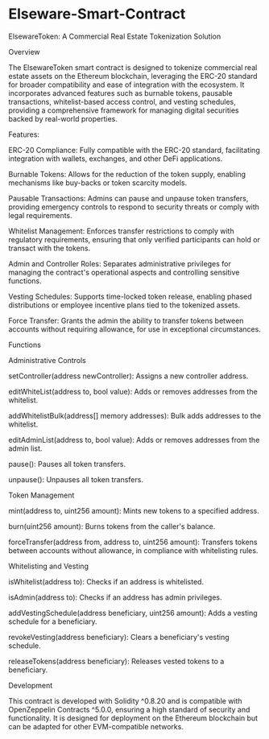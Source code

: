 # Elseware-Smart-Contract
ElsewareToken: A Commercial Real Estate Tokenization Solution

Overview

The ElsewareToken smart contract is designed to tokenize commercial real estate assets on the Ethereum blockchain, leveraging the ERC-20 standard for broader compatibility and ease of integration with the ecosystem. It incorporates advanced features such as burnable tokens, pausable transactions, whitelist-based access control, and vesting schedules, providing a comprehensive framework for managing digital securities backed by real-world properties.

Features:

ERC-20 Compliance: Fully compatible with the ERC-20 standard, facilitating integration with wallets, exchanges, and other DeFi applications.

Burnable Tokens: Allows for the reduction of the token supply, enabling mechanisms like buy-backs or token scarcity models.

Pausable Transactions: Admins can pause and unpause token transfers, providing emergency controls to respond to security threats or comply with legal requirements.

Whitelist Management: Enforces transfer restrictions to comply with regulatory requirements, ensuring that only verified participants can hold or transact with the tokens.

Admin and Controller Roles: Separates administrative privileges for managing the contract's operational aspects and controlling sensitive functions.

Vesting Schedules: Supports time-locked token release, enabling phased distributions or employee incentive plans tied to the tokenized assets.

Force Transfer: Grants the admin the ability to transfer tokens between accounts without requiring allowance, for use in exceptional circumstances.

Functions

Administrative Controls

setController(address newController): Assigns a new controller address.

editWhiteList(address to, bool value): Adds or removes addresses from the whitelist.

addWhitelistBulk(address[] memory addresses): Bulk adds addresses to the whitelist.

editAdminList(address to, bool value): Adds or removes addresses from the admin list.

pause(): Pauses all token transfers.

unpause(): Unpauses all token transfers.

Token Management

mint(address to, uint256 amount): Mints new tokens to a specified address.

burn(uint256 amount): Burns tokens from the caller's balance.

forceTransfer(address from, address to, uint256 amount): Transfers tokens between accounts without allowance, in compliance with whitelisting rules.

Whitelisting and Vesting

isWhitelist(address to): Checks if an address is whitelisted.

isAdmin(address to): Checks if an address has admin privileges.

addVestingSchedule(address beneficiary, uint256 amount): Adds a vesting schedule for a beneficiary.

revokeVesting(address beneficiary): Clears a beneficiary's vesting schedule.

releaseTokens(address beneficiary): Releases vested tokens to a beneficiary.

Development

This contract is developed with Solidity ^0.8.20 and is compatible with OpenZeppelin Contracts ^5.0.0, ensuring a high standard of security and functionality. It is designed for deployment on the Ethereum blockchain but can be adapted for other EVM-compatible networks.
